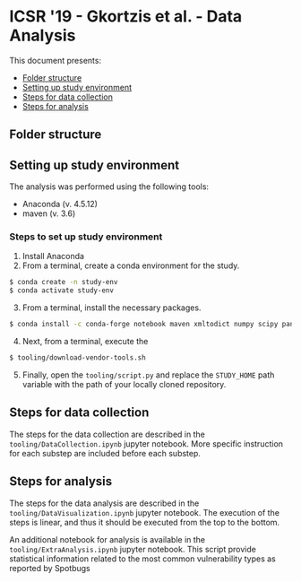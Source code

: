 # ICSR '19 - Gkortzis et al. - Data Analysis

This document presents:
- [Folder structure](#folders)
- [Setting up study environment](#setup)
- [Steps for data collection](#data_collection)
- [Steps for analysis](#data_analisis)

<a id="folders"></a>
## Folder structure


<a id="setup"></a>
## Setting up study environment

The analysis was performed using the following tools:
- Anaconda (v. 4.5.12)
- maven (v. 3.6)

### Steps to set up study environment
1. Install Anaconda
2. From a terminal, create a conda environment for the study.
```sh
$ conda create -n study-env
$ conda activate study-env
```
3. From a terminal, install the necessary packages.
```sh
$ conda install -c conda-forge notebook maven xmltodict numpy scipy pandas matplotlib seaborn
```
4. Next, from a terminal, execute the 
```sh
$ tooling/download-vendor-tools.sh
```
5. Finally, open the ```tooling/script.py``` and replace the ```STUDY_HOME``` path variable with the path of your locally 
cloned repository.

<a id="data_collection"></a>
## Steps for data collection
The steps for the data collection are described in the ```tooling/DataCollection.ipynb``` jupyter notebook. 
More specific instruction for each substep are included before each substep.

<a id="data_analisis"></a>
## Steps for analysis
The steps for the data analysis are described in the ```tooling/DataVisualization.ipynb``` jupyter notebook. 
The execution of the steps is linear, and thus it should be executed from the top to the bottom. 

An additional notebook for analysis is available in the ```tooling/ExtraAnalysis.ipynb``` jupyter notebook.
This script provide statistical information related to the most common vulnerability types as reported by Spotbugs




